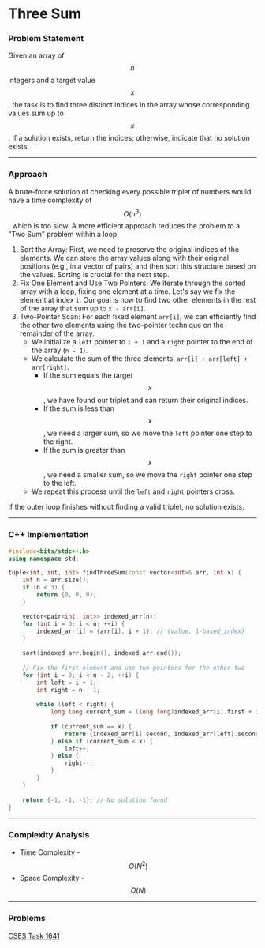 # Three Sum

### Problem Statement

Given an array of $$n$$ integers and a target value $$x$$, the task is to find three distinct indices in the array whose corresponding values sum up to $$x$$. If a solution exists, return the indices; otherwise, indicate that no solution exists.

***

### Approach

A brute-force solution of checking every possible triplet of numbers would have a time complexity of $$O(n^3)$$, which is too slow. A more efficient approach reduces the problem to a "Two Sum" problem within a loop.

1. Sort the Array: First, we need to preserve the original indices of the elements. We can store the array values along with their original positions (e.g., in a vector of pairs) and then sort this structure based on the values. Sorting is crucial for the next step.
2. Fix One Element and Use Two Pointers: We iterate through the sorted array with a loop, fixing one element at a time. Let's say we fix the element at index `i`. Our goal is now to find two other elements in the rest of the array that sum up to `x - arr[i]`.
3. Two-Pointer Scan: For each fixed element `arr[i]`, we can efficiently find the other two elements using the two-pointer technique on the remainder of the array.
   * We initialize a `left` pointer to `i + 1` and a `right` pointer to the end of the array (`n - 1`).
   * We calculate the sum of the three elements: `arr[i] + arr[left] + arr[right]`.
     * If the sum equals the target $$x$$, we have found our triplet and can return their original indices.
     * If the sum is less than $$x$$, we need a larger sum, so we move the `left` pointer one step to the right.
     * If the sum is greater than $$x$$, we need a smaller sum, so we move the `right` pointer one step to the left.
   * We repeat this process until the `left` and `right` pointers cross.

If the outer loop finishes without finding a valid triplet, no solution exists.

***

### C++ Implementation

```cpp
#include<bits/stdc++.h>
using namespace std;

tuple<int, int, int> findThreeSum(const vector<int>& arr, int x) {
    int n = arr.size();
    if (n < 3) {
        return {0, 0, 0};
    }

    vector<pair<int, int>> indexed_arr(n);
    for (int i = 0; i < n; ++i) {
        indexed_arr[i] = {arr[i], i + 1}; // {value, 1-based_index}
    }
    
    sort(indexed_arr.begin(), indexed_arr.end());
    
    // Fix the first element and use two pointers for the other two
    for (int i = 0; i < n - 2; ++i) {
        int left = i + 1;
        int right = n - 1;
        
        while (left < right) {
            long long current_sum = (long long)indexed_arr[i].first + indexed_arr[left].first + indexed_arr[right].first;
            
            if (current_sum == x) {
                return {indexed_arr[i].second, indexed_arr[left].second, indexed_arr[right].second};
            } else if (current_sum < x) {
                left++;
            } else {
                right--;
            }
        }
    }
    
    return {-1, -1, -1}; // No solution found
}
```

***

### Complexity Analysis

* Time Complexity - $$O(N^2)$$
* Space Complexity - $$O(N)$$

***

### Problems

[CSES Task 1641](https://cses.fi/problemset/task/1641)
